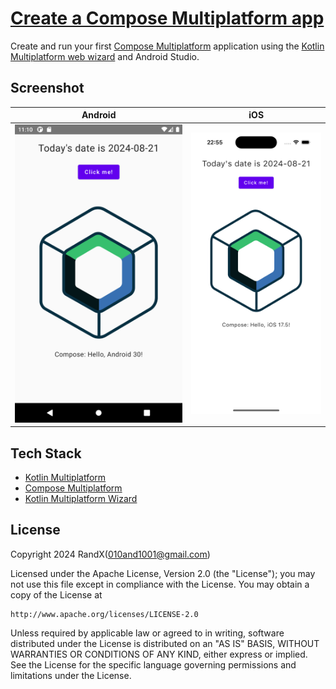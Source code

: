 # [Create a Compose Multiplatform app](https://www.jetbrains.com/help/kotlin-multiplatform-dev/compose-multiplatform-getting-started.html)

Create and run your first [Compose Multiplatform](https://www.jetbrains.com/lp/compose-multiplatform/) application using the [Kotlin Multiplatform web wizard](https://kmp.jetbrains.com/) and Android Studio.

## Screenshot

| Android                              | iOS                          |
|--------------------------------------|------------------------------|
| ![Android](./Screenshot/Android.png) | ![iOS](./Screenshot/iOS.png) |

## Tech Stack

- [Kotlin Multiplatform](https://www.jetbrains.com/kotlin-multiplatform/)
- [Compose Multiplatform](https://www.jetbrains.com/lp/compose-multiplatform/)
- [Kotlin Multiplatform Wizard](https://kmp.jetbrains.com/)

## License

Copyright 2024 RandX(<010and1001@gmail.com>)

Licensed under the Apache License, Version 2.0 (the "License");
you may not use this file except in compliance with the License.
You may obtain a copy of the License at

    http://www.apache.org/licenses/LICENSE-2.0

Unless required by applicable law or agreed to in writing, software
distributed under the License is distributed on an "AS IS" BASIS,
WITHOUT WARRANTIES OR CONDITIONS OF ANY KIND, either express or implied.
See the License for the specific language governing permissions and
limitations under the License.

